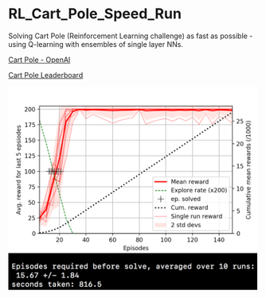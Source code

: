 # RL_Cart_Pole_Speed_Run

Solving Cart Pole (Reinforcement Learning challenge) as fast as possible - using Q-learning with ensembles of single layer NNs.

[Cart Pole - OpenAI](https://gym.openai.com/envs/CartPole-v0/) 

[Cart Pole Leaderboard](https://github.com/openai/gym/wiki/Leaderboard)

<img width="500" alt="graph_results" src="10_runs_plot.png">
<img width="500" alt="print_results" src="10_runs_print.png">

